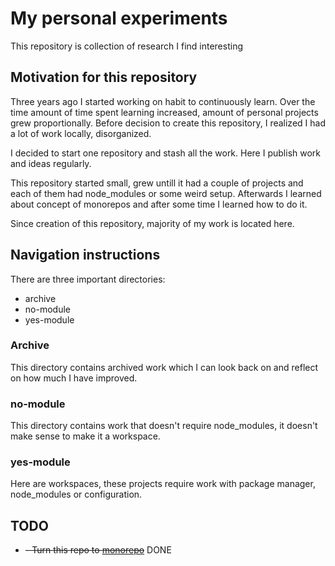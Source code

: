 # My personal experiments

This repository is collection of research I find interesting

## Motivation for this repository

Three years ago I started working on habit to continuously learn. Over the time amount of time spent learning increased, amount of personal projects grew proportionally. Before decision to create this repository, I realized I had a lot of work locally, disorganized.

I decided to start one repository and stash all the work. Here I publish work and ideas regularly.

This repository started small, grew untill it had a couple of projects and each of them had node_modules or some weird setup. Afterwards I learned about concept of monorepos and after some time I learned how to do it.

Since creation of this repository, majority of my work is located here.

## Navigation instructions

There are three important directories:

- archive
- no-module
- yes-module

### Archive

This directory contains archived work which I can look back on and reflect on how much I have improved.

### no-module

This directory contains work that doesn't require node_modules, it doesn't make sense to make it a workspace.

### yes-module

Here are workspaces, these projects require work with package manager, node_modules or configuration.

## TODO

- ~~- Turn this repo to [monorepo](https://dev.to/alexeagleson/how-to-create-a-node-and-react-monorepo-with-git-submodules-2g83)~~ DONE

